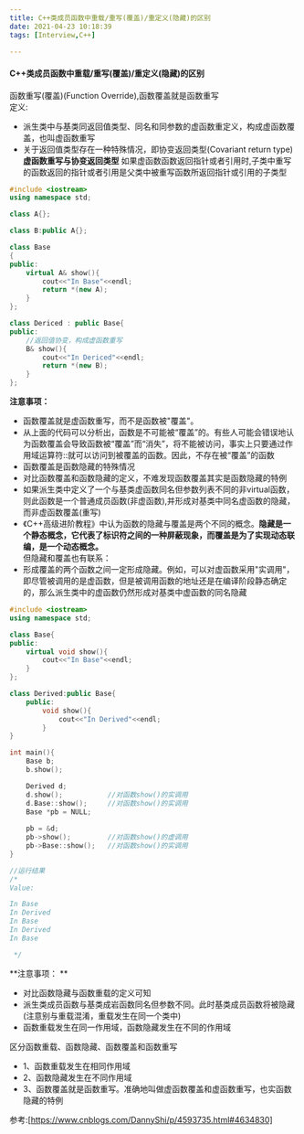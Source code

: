 ```yaml
---
title: C++类成员函数中重载/重写(覆盖)/重定义(隐藏)的区别
date: 2021-04-23 10:18:39
tags: [Interview,C++]

---
```


#### C++类成员函数中重载/重写(覆盖)/重定义(隐藏)的区别
函数重写(覆盖)(Function Override),函数覆盖就是函数重写  
定义:  
- 派生类中与基类同返回值类型、同名和同参数的虚函数重定义，构成虚函数覆盖，也叫虚函数重写  
- 关于返回值类型存在一种特殊情况，即协变返回类型(Covariant return type)  
**虚函数重写与协变返回类型**
如果虚函数函数返回指针或者引用时,子类中重写的函数返回的指针或者引用是父类中被重写函数所返回指针或引用的子类型

```C++
#include <iostream>
using namespace std;

class A{};

class B:public A{};

class Base
{
public:
	virtual A& show(){
		cout<<"In Base"<<endl;
		return *(new A);
	}
};

class Dericed : public Base{
public:
	//返回值协变，构成虚函数重写
	B& show(){
		cout<<"In Dericed"<<endl;
		return *(new B);
	}
};

```
**注意事项：**
- 函数覆盖就是虚函数重写，而不是函数被"覆盖"。
- 从上面的代码可以分析出，函数是不可能被“覆盖”的。有些人可能会错误地认为函数覆盖会导致函数被“覆盖”而“消失”，将不能被访问，事实上只要通过作用域运算符::就可以访问到被覆盖的函数。因此，不存在被“覆盖”的函数	
- 函数覆盖是函数隐藏的特殊情况
- 对比函数覆盖和函数隐藏的定义，不难发现函数覆盖其实是函数隐藏的特例
- 如果派生类中定义了一个与基类虚函数同名但参数列表不同的非virtual函数，则此函数是一个普通成员函数(非虚函数),并形成对基类中同名虚函数的隐藏，而非虚函数覆盖(重写)
- 《C++高级进阶教程》中认为函数的隐藏与覆盖是两个不同的概念。**隐藏是一个静态概念，它代表了标识符之间的一种屏蔽现象，而覆盖是为了实现动态联编，是一个动态概念。**  
但隐藏和覆盖也有联系：  
- 形成覆盖的两个函数之间一定形成隐藏。例如，可以对虚函数采用"实调用"，即尽管被调用的是虚函数，但是被调用函数的地址还是在编译阶段静态确定的，那么派生类中的虚函数仍然形成对基类中虚函数的同名隐藏  
```C++
#include <iostream>
using namespace std;

class Base{
public:
	virtual void show(){
		cout<<"In Base"<<endl;
	}
};

class Derived:public Base{
	public:
		void show(){
			cout<<"In Derived"<<endl;
		}
}

int main(){
	Base b;
	b.show();

	Derived d;
	d.show();			//对函数show()的实调用
	d.Base::show();		//对函数show()的实调用
	Base *pb = NULL;
	
	pb = &d;
	pb->show();			//对函数show()的虚调用
	pb->Base::show();	//对函数show()的实调用
}

//运行结果
/*
Value:

In Base
In Derived
In Base
In Derived
In Base

 */

```

**注意事项： **
- 对比函数隐藏与函数重载的定义可知
- 派生类成员函数与基类成岩函数同名但参数不同。此时基类成员函数将被隐藏(注意别与重载混淆，重载发生在同一个类中)
- 函数重载发生在同一作用域，函数隐藏发生在不同的作用域

区分函数重载、函数隐藏、函数覆盖和函数重写  

- 1、函数重载发生在相同作用域  
- 2、函数隐藏发生在不同作用域  
- 3、函数覆盖就是函数重写。准确地叫做虚函数覆盖和虚函数重写，也实函数隐藏的特例  

参考:[https://www.cnblogs.com/DannyShi/p/4593735.html#4634830]